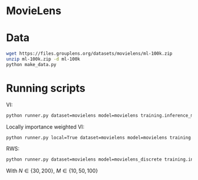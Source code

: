 MovieLens
=========

<!-- put a description of movielens here -->

Data
====

```sh
wget https://files.grouplens.org/datasets/movielens/ml-100k.zip
unzip ml-100k.zip -d ml-100k
python make_data.py
```

Running scripts
===============

VI:
```sh
python runner.py dataset=movielens model=movielens training.inference_method=elbo training.N=N training.M=M
```

Locally importance weighted VI:
```sh
python runner.py local=True dataset=movielens model=movielens training.inference_method=elbo training.N=N training.M=M
```

RWS:
```sh
python runner.py dataset=movielens model=movielens_discrete training.inference_method=rws training.N=N training.M=M
```


With $N \in \lbrace 30,200 \rbrace$, $M \in \lbrace 10,50,100 \rbrace$
